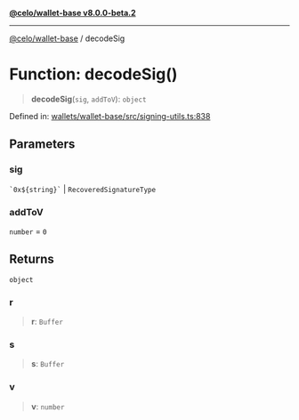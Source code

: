 [**@celo/wallet-base v8.0.0-beta.2**](../README.md)

***

[@celo/wallet-base](../README.md) / decodeSig

# Function: decodeSig()

> **decodeSig**(`sig`, `addToV`): `object`

Defined in: [wallets/wallet-base/src/signing-utils.ts:838](https://github.com/celo-org/developer-tooling/blob/master/packages/sdk/wallets/wallet-base/src/signing-utils.ts#L838)

## Parameters

### sig

`` `0x${string}` `` | `RecoveredSignatureType`

### addToV

`number` = `0`

## Returns

`object`

### r

> **r**: `Buffer`

### s

> **s**: `Buffer`

### v

> **v**: `number`
